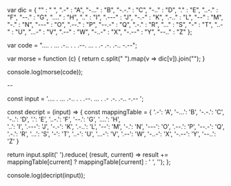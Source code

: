 var dic = {
    ""     : " ",    ".-"   : "A",    "-..." : "B",    "-.-." : "C",
    "-.."  : "D",    "."    : "E",    "..-." : "F",    "--."  : "G",
    "...." : "H",    ".."   : "I",    ".---" : "J",    "-.-"  : "K",
    ".-.." : "L",    "--"   : "M",    "-."   : "N",    "---"  : "O",
    ".--." : "P",    "--.-" : "Q",    ".-."  : "R",    "..."  : "S",
    "-"    : "T",    "..-"  : "U",    "...-" : "V",    ".--"  : "W",
    "-..-" : "X",    "-.--" : "Y",    "--.." : "Z"
};


var code = ".... .  ... .-.. . . .--. ...  . .- .-. .-.. -.--";

var morse = function (c) {
    return c.split(" ").map(v => dic[v]).join("");
}

console.log(morse(code));

--

const input = '.... .  ... .-.. . . .--. ...  . .- .-. .-.. -.-- ';

const decript = (input) => {
  const mappingTable = {
    '.-': 'A', '-...': 'B', '-.-.': 'C', '-..': 'D', '.': 'E', '..-.': 'F', '--.': 'G', '....': 'H',    
    '..': 'I', '.---': 'J', '-.-': 'K', '.-..': 'L', '--': 'M', '-.': 'N', '---': 'O', '.--.': 'P',
    '--.-': 'Q', '.-.': 'R', '...': 'S', '-': 'T', '..-': 'U', '...-': 'V', '.--': 'W', '-..-': 'X',
    '-.--': 'Y', '--..': 'Z'
  }

  return input.split(' ').reduce( (result, current) => result += mappingTable[current] ? mappingTable[current] : ' ', '');
};

console.log(decript(input));

